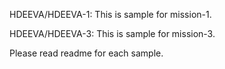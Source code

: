 HDEEVA/HDEEVA-1: This is sample for mission-1.

HDEEVA/HDEEVA-3: This is sample for mission-3.

Please read readme for each sample.
